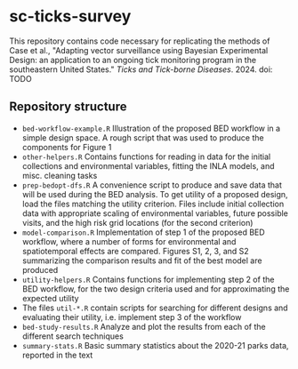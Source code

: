 # sc-ticks-survey

This repository contains code necessary for replicating the methods of Case et al., "Adapting vector surveillance using Bayesian Experimental Design: 
an application to an ongoing tick monitoring program in the southeastern United States." *Ticks and Tick-borne Diseases*. 2024. doi: TODO

## Repository structure

- `bed-workflow-example.R` Illustration of the proposed BED workflow in a simple design space. A rough script that was used to produce the components for Figure 1
- `other-helpers.R` Contains functions for reading in data for the initial collections and environmental variables, fitting the INLA models, and misc. cleaning tasks
- `prep-bedopt-dfs.R` A convenience script to produce and save data that will be used during the BED
analysis. To get utility of a proposed design, load the files matching the utility criterion. Files include initial collection data with appropriate scaling of environmental variables, future possible visits, and the high risk
grid locations (for the second criterion)
- `model-comparison.R` Implementation of step 1 of the proposed BED workflow, where a number of forms for environmental and spatiotemporal effects are compared. Figures S1, 2, 3, and S2 summarizing the comparison results and fit of the best model are produced
- `utility-helpers.R` Contains functions for implementing step 2 of the BED workflow, for the two design criteria used and for approximating the expected utility
- The files `util-*.R` contain scripts for searching for different designs and evaluating their utility, i.e. implement step 3 of the workflow
- `bed-study-results.R` Analyze and plot the results from each of the different search techniques
- `summary-stats.R` Basic summary statistics about the 2020-21 parks data, reported in the text